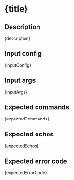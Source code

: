 # {title}

## Description

{description}

## Input config

{inputConfig}

## Input args

{inputArgs}

## Expected commands

{expectedCommands}

## Expected echos

{expectedEchos}

## Expected error code

{expectedErrorCode}
